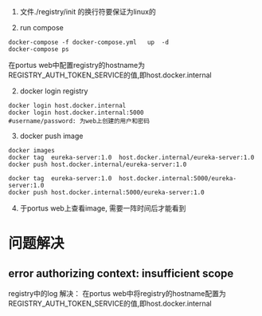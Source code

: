 1. 文件./registry/init 的换行符要保证为linux的

2. run compose
```shell script
docker-compose -f docker-compose.yml   up  -d 
docker-compose ps 

```
在portus web中配置registry的hostname为REGISTRY_AUTH_TOKEN_SERVICE的值,即host.docker.internal

2. docker login registry
```shell script
docker login host.docker.internal
docker login host.docker.internal:5000
#username/password: 为web上创建的用户和密码

```


3. docker push image
```shell script
docker images
docker tag  eureka-server:1.0  host.docker.internal/eureka-server:1.0
docker push host.docker.internal/eureka-server:1.0

docker tag  eureka-server:1.0  host.docker.internal:5000/eureka-server:1.0
docker push host.docker.internal:5000/eureka-server:1.0
```

4. 于portus web上查看image, 需要一阵时间后才能看到

# 问题解决
##  error authorizing context: insufficient scope
registry中的log
解决： 
在portus web中将registry的hostname配置为REGISTRY_AUTH_TOKEN_SERVICE的值,即host.docker.internal